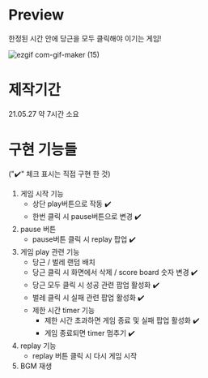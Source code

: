 # Preview

한정된 시간 안에 당근을 모두 클릭해야 이기는 게임!

![ezgif com-gif-maker (15)](https://user-images.githubusercontent.com/76423949/119917832-40efda00-bfa2-11eb-9652-a598248e3ef1.gif)

# 제작기간

21.05.27 약 7시간 소요

# 구현 기능들

("✔️" 체크 표시는 직접 구현 한 것)

1. 게임 시작 기능
    - 상단 play버튼으로 작동 ✔️
    - 한번 클릭 시 pause버튼으로 변경 ✔️
2. pause 버튼
    - pause버튼 클릭 시 replay 팝업 ✔️
3. 게임 play 관련 기능
    - 당근 / 벌레  랜덤 배치
    - 당근 클릭 시 화면에서 삭제 / score board 숫자 변경 ✔️
    - 당근 모두 클릭 시 성공 관련 팝업 활성화 ✔️
    - 벌레 클릭 시 실패 관련 팝업 활성화 ✔️
    - 제한 시간 timer 기능
        - 제한 시간 초과하면 게임 종료 및 실패 팝업 활성화 ✔️
        - 게임 종료되면 timer 멈추기 ✔️
4. replay 기능
    - replay 버튼 클릭 시 다시 게임 시작
5. BGM 재생